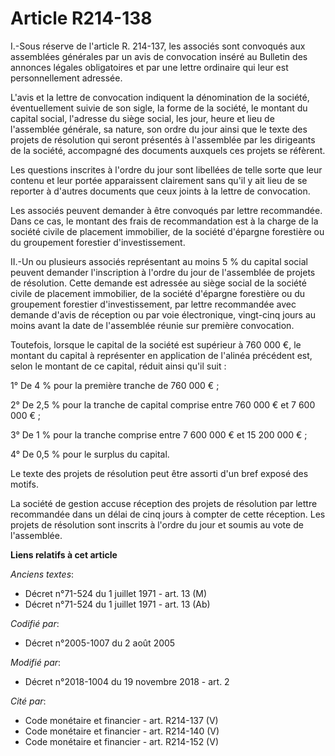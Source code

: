 # Article R214-138

I.-Sous réserve de l'article R. 214-137, les associés sont convoqués aux assemblées générales par un avis de convocation
inséré au Bulletin des annonces légales obligatoires et par une lettre ordinaire qui leur est personnellement adressée.

L'avis et la lettre de convocation indiquent la dénomination de la société, éventuellement suivie de son sigle, la forme de
la société, le montant du capital social, l'adresse du siège social, les jour, heure et lieu de l'assemblée générale, sa
nature, son ordre du jour ainsi que le texte des projets de résolution qui seront présentés à l'assemblée par les dirigeants
de la société, accompagné des documents auxquels ces projets se réfèrent.

Les questions inscrites à l'ordre du jour sont libellées de telle sorte que leur contenu et leur portée apparaissent
clairement sans qu'il y ait lieu de se reporter à d'autres documents que ceux joints à la lettre de convocation.

Les associés peuvent demander à être convoqués par lettre recommandée. Dans ce cas, le montant des frais de recommandation
est à la charge de la société civile de placement immobilier, de la société d'épargne forestière ou du groupement forestier
d'investissement.

II.-Un ou plusieurs associés représentant au moins 5 % du capital social peuvent demander l'inscription à l'ordre du jour de
l'assemblée de projets de résolution. Cette demande est adressée au siège social de la société civile de placement
immobilier, de la société d'épargne forestière ou du groupement forestier d'investissement, par lettre recommandée avec
demande d'avis de réception ou par voie électronique, vingt-cinq jours au moins avant la date de l'assemblée réunie sur
première convocation.

Toutefois, lorsque le capital de la société est supérieur à 760 000 €, le montant du capital à représenter en application de
l'alinéa précédent est, selon le montant de ce capital, réduit ainsi qu'il suit :

1° De 4 % pour la première tranche de 760 000 € ;

2° De 2,5 % pour la tranche de capital comprise entre 760 000 € et 7 600 000 € ;

3° De 1 % pour la tranche comprise entre 7 600 000 € et 15 200 000 € ;

4° De 0,5 % pour le surplus du capital.

Le texte des projets de résolution peut être assorti d'un bref exposé des motifs.

La société de gestion accuse réception des projets de résolution par lettre recommandée dans un délai de cinq jours à compter
de cette réception. Les projets de résolution sont inscrits à l'ordre du jour et soumis au vote de l'assemblée.

**Liens relatifs à cet article**

_Anciens textes_:

  - Décret n°71-524 du 1 juillet 1971 - art. 13 (M)
  - Décret n°71-524 du 1 juillet 1971 - art. 13 (Ab)

_Codifié par_:

  - Décret n°2005-1007 du 2 août 2005

_Modifié par_:

  - Décret n°2018-1004 du 19 novembre 2018 - art. 2

_Cité par_:

  - Code monétaire et financier - art. R214-137 (V)
  - Code monétaire et financier - art. R214-140 (V)
  - Code monétaire et financier - art. R214-152 (V)
